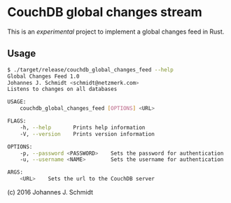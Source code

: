 # CouchDB global changes stream
This is an _experimental_ project to implement a global changes feed in Rust.

## Usage
```sh
$ ./target/release/couchdb_global_changes_feed --help
Global Changes Feed 1.0
Johannes J. Schmidt <schmidt@netzmerk.com>
Listens to changes on all databases

USAGE:
    couchdb_global_changes_feed [OPTIONS] <URL>

FLAGS:
    -h, --help       Prints help information
    -V, --version    Prints version information

OPTIONS:
    -p, --password <PASSWORD>    Sets the password for authentication
    -u, --username <NAME>        Sets the username for authentication

ARGS:
    <URL>    Sets the url to the CouchDB server
```

(c) 2016 Johannes J. Schmidt

